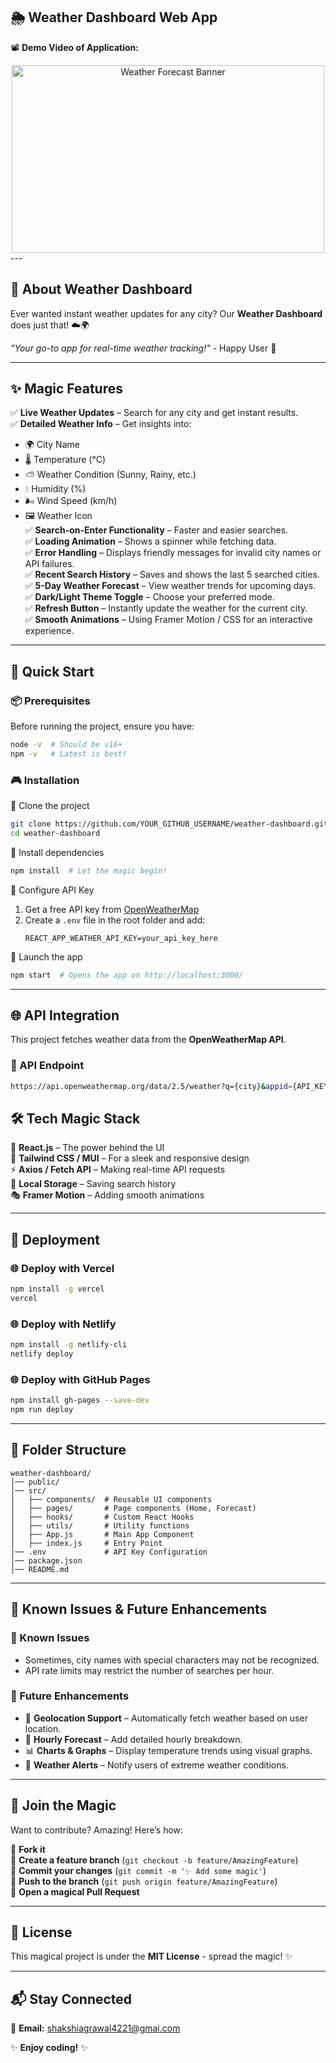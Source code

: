## 🌦️ Weather Dashboard Web App

📽️ **Demo Video of Application:**  
<div align="center">
  <img src="./demo.gif" alt="Weather Forecast Banner" height="300" width="500" />
</div>
---

## 🌟 About Weather Dashboard
Ever wanted instant weather updates for any city? Our **Weather Dashboard** does just that! ☁️🌍

_"Your go-to app for real-time weather tracking!"_ - Happy User 🌟

---

## ✨ Magic Features
✅ **Live Weather Updates** – Search for any city and get instant results.  
✅ **Detailed Weather Info** – Get insights into:
   - 🌍 City Name
   - 🌡️ Temperature (°C)
   - ⛅ Weather Condition (Sunny, Rainy, etc.)
   - 💧 Humidity (%)
   - 🌬️ Wind Speed (km/h)
   - 🖼️ Weather Icon  
✅ **Search-on-Enter Functionality** – Faster and easier searches.  
✅ **Loading Animation** – Shows a spinner while fetching data.  
✅ **Error Handling** – Displays friendly messages for invalid city names or API failures.  
✅ **Recent Search History** – Saves and shows the last 5 searched cities.  
✅ **5-Day Weather Forecast** – View weather trends for upcoming days.  
✅ **Dark/Light Theme Toggle** – Choose your preferred mode.  
✅ **Refresh Button** – Instantly update the weather for the current city.  
✅ **Smooth Animations** – Using Framer Motion / CSS for an interactive experience.  

---

## 🚀 Quick Start

### 📦 Prerequisites
Before running the project, ensure you have:
```sh
node -v  # Should be v16+
npm -v   # Latest is best!
```

### 🎮 Installation
🔹 Clone the project
```sh
git clone https://github.com/YOUR_GITHUB_USERNAME/weather-dashboard.git
cd weather-dashboard
```

🔹 Install dependencies
```sh
npm install  # Let the magic begin!
```

🔹 Configure API Key
1. Get a free API key from [OpenWeatherMap](https://home.openweathermap.org/users/sign_up)
2. Create a `.env` file in the root folder and add:
   ```env
   REACT_APP_WEATHER_API_KEY=your_api_key_here
   ```

🔹 Launch the app
```sh
npm start  # Opens the app on http://localhost:3000/
```

---

## 🌐 API Integration
This project fetches weather data from the **OpenWeatherMap API**.

### 🔗 API Endpoint
```sh
https://api.openweathermap.org/data/2.5/weather?q={city}&appid={API_KEY}&units=metric
```

## 🛠️ Tech Magic Stack
🚀 **React.js** – The power behind the UI  
🎨 **Tailwind CSS / MUI** – For a sleek and responsive design  
⚡ **Axios / Fetch API** – Making real-time API requests  
💾 **Local Storage** – Saving search history  
🎭 **Framer Motion** – Adding smooth animations  

---

## 🚀 Deployment
### 🌐 Deploy with Vercel
```sh
npm install -g vercel
vercel
```

### 🌐 Deploy with Netlify
```sh
npm install -g netlify-cli
netlify deploy
```

### 🌐 Deploy with GitHub Pages
```sh
npm install gh-pages --save-dev
npm run deploy
```

---

## 📁 Folder Structure
```
weather-dashboard/
│── public/
│── src/
│   ├── components/  # Reusable UI components
│   ├── pages/       # Page components (Home, Forecast)
│   ├── hooks/       # Custom React Hooks
│   ├── utils/       # Utility functions
│   ├── App.js       # Main App Component
│   ├── index.js     # Entry Point
│── .env             # API Key Configuration
│── package.json
│── README.md
```

---

## 🔧 Known Issues & Future Enhancements
### 🔴 Known Issues
- Sometimes, city names with special characters may not be recognized.
- API rate limits may restrict the number of searches per hour.

### 🚀 Future Enhancements
- 📍 **Geolocation Support** – Automatically fetch weather based on user location.
- 📅 **Hourly Forecast** – Add detailed hourly breakdown.
- 📊 **Charts & Graphs** – Display temperature trends using visual graphs.
- 🔔 **Weather Alerts** – Notify users of extreme weather conditions.

---

## 🤝 Join the Magic
Want to contribute? Amazing! Here’s how:

🍴 **Fork it**  
🌟 **Create a feature branch** (`git checkout -b feature/AmazingFeature`)  
💫 **Commit your changes** (`git commit -m '✨ Add some magic'`)  
🚀 **Push to the branch** (`git push origin feature/AmazingFeature`)  
🎉 **Open a magical Pull Request**

---

## 📜 License
This magical project is under the **MIT License** - spread the magic! ✨

---

## 📬 Stay Connected
📧 **Email:** shakshiagrawal4221@gmai.com 

✨ **Enjoy coding!** ✨

